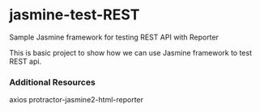 # jasmine-test-REST
Sample Jasmine framework for testing REST API with Reporter

This is basic project to show how we can use Jasmine framework to test REST api.

### Additional Resources
axios
protractor-jasmine2-html-reporter
